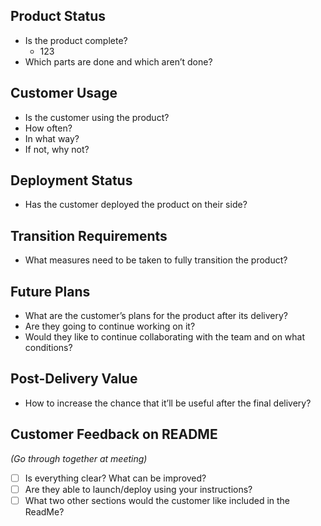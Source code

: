 ## Product Status
- Is the product complete?
  * 123
- Which parts are done and which aren’t done?

## Customer Usage
- Is the customer using the product? 
- How often? 
- In what way? 
- If not, why not?

## Deployment Status
- Has the customer deployed the product on their side?

## Transition Requirements
- What measures need to be taken to fully transition the product?

## Future Plans
- What are the customer’s plans for the product after its delivery? 
- Are they going to continue working on it? 
- Would they like to continue collaborating with the team and on what conditions?

## Post-Delivery Value
- How to increase the chance that it’ll be useful after the final delivery?

## Customer Feedback on README
*(Go through together at meeting)*  
- [ ] Is everything clear? What can be improved?
- [ ] Are they able to launch/deploy using your instructions?
- [ ] What two other sections would the customer like included in the ReadMe?
